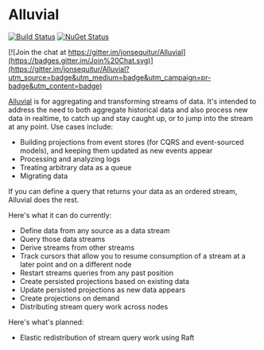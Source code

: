Alluvial 
========

[![Build Status](https://ci.appveyor.com/api/projects/status/github/jonsequitur/alluvial?svg=true&branch=master)](https://ci.appveyor.com/project/jonsequitur/alluvial) [![NuGet Status](http://img.shields.io/nuget/v/Alluvial.svg?style=flat)](https://www.nuget.org/packages/Alluvial/)

[![Join the chat at https://gitter.im/jonsequitur/Alluvial](https://badges.gitter.im/Join%20Chat.svg)](https://gitter.im/jonsequitur/Alluvial?utm_source=badge&utm_medium=badge&utm_campaign=pr-badge&utm_content=badge)

[Alluvial](http://en.wiktionary.org/wiki/alluvial) is for aggregating and transforming streams of data. It's intended to address the need to both aggregate historical data and also process new data in realtime, to catch up and stay caught up, or to jump into the stream at any point. Use cases include: 

* Building projections from event stores (for CQRS and event-sourced models), and keeping them updated as new events appear
* Processing and analyzing logs 
* Treating arbitrary data as a queue 
* Migrating data

If you can define a query that returns your data as an ordered stream, Alluvial does the rest. 

Here's what it can do currently:

* Define data from any source as a data stream
* Query those data streams
* Derive streams from other streams
* Track cursors that allow you to resume consumption of a stream at a later point and on a different node
* Restart streams queries from any past position
* Create persisted projections based on existing data
* Update persisted projections as new data appears
* Create projections on demand
* Distributing stream query work across nodes

Here's what's planned:

* Elastic redistribution of stream query work using Raft

